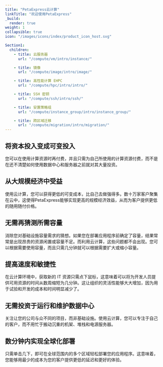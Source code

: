 ```yaml
---
title: "PetaExpress云计算"
linkTitle: "欢迎使用PetaExpress"
_build:
  render: true
weight: 1
collapsible: true
icon: "/images/icons/index/product_icon_host.svg"

Section1:
  children:
    - title: 云服务器
      url: "/compute/vm/intro/instance/"

    - title: 镜像
      url: "/compute/image/intro/image/"

    - title: 高性能计算 EHPC
      url: "/compute/hpc/intro/intro/"

    - title: SSH 密钥
      url: "/compute/ssh/intro/ssh/"

    - title: 安置策略组
      url: "/compute/instance_group/intro/instance_group/"

    - title: 跨区域迁移
      url: "/compute/migration/intro/migration/"
---
```




## 将资本投入变成可变投入

您可以在使用计算资源时再付费，并且只需为自己所使用的计算资源付费，而不是在还不清楚如何使用数据中心和服务器之前就对其大量投资。

## 从大规模经济中受益  

使用云计算，您可以获得更低的可变成本，比自己去做强得多。数十万家客户聚集在云中，这使得PetaExpress能够实现更高的规模经济效益，从而为客户提供更低的随用随付价格。

## 无需再猜测所需容量  

消除您对基础设施容量需求的猜想。如果您在部署应用程序前确定了容量，结果常常是出现昂贵的资源闲置或容量不足。而利用云计算，这些问题都不会出现。您可以根据需要使用容量，而且只需几分钟就可以根据需要扩大或缩小容量。

## 提高速度和敏捷性  

在云计算环境中，获取新的 IT 资源只需点下鼠标，这意味着可以将为开发人员提供可用资源的时间从数周缩短为几分钟。这让组织的灵活性能够大大增加，因为用于试验和开发的成本和时间明显减少了。

## 无需投资于运行和维护数据中心

关注让您的公司与众不同的项目，而非基础设施。使用云计算，您可以专注于自己的客户，而不用忙于搬动沉重的机架、堆栈和电源服务器。

## 数分钟内实现全球化部署 

只需单击几下，即可在全球范围内的多个区域轻松部署您的应用程序。这意味着，您能够用最少的成本为您的客户提供更低的延迟和更好的体验。
